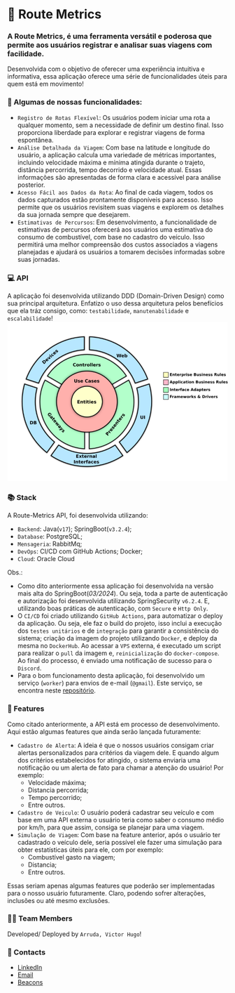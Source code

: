 # 🚗 Route Metrics

### A Route Metrics, é uma ferramenta versátil e poderosa que permite aos usuários registrar e analisar suas viagens com facilidade.
Desenvolvida com o objetivo de oferecer uma experiência intuitiva e informativa, essa aplicação oferece uma série de funcionalidades úteis para quem está em movimento!

### 📌 Algumas de nossas funcionalidades:
- `Registro de Rotas Flexível`: Os usuários podem iniciar uma rota a qualquer momento, sem a necessidade de definir um destino final. Isso proporciona liberdade para explorar e registrar viagens de forma espontânea.
- `Análise Detalhada da Viagem`: Com base na latitude e longitude do usuário, a aplicação calcula uma variedade de métricas importantes, incluindo velocidade máxima e mínima atingida durante o trajeto, distância percorrida, tempo decorrido e velocidade atual. Essas informações são apresentadas de forma clara e acessível para análise posterior.
- `Acesso Fácil aos Dados da Rota`: Ao final de cada viagem, todos os dados capturados estão prontamente disponíveis para acesso. Isso permite que os usuários revisitem suas viagens e explorem os detalhes da sua jornada sempre que desejarem.
- `Estimativas de Percursos`: Em desenvolvimento, a funcionalidade de estimativas de percursos oferecerá aos usuários uma estimativa do consumo de combustível, com base no cadastro do veículo. Isso permitirá uma melhor compreensão dos custos associados a viagens planejadas e ajudará os usuários a tomarem decisões informadas sobre suas jornadas.

### 💻 API
A aplicação foi desenvolvida utilizando DDD (Domain-Driven Design) como sua principal arquitetura. Enfatizo o uso dessa arquitetura pelos benefícios que ela tráz consigo, como: `testabilidade`, `manutenabilidade` e `escalabilidade`!
![Domain-Driven Design](/assets/driven-domain-design.png)

### 📚 Stack
A Route-Metrics API, foi desenvolvida utilizando:
- `Backend`: Java(`v17`); SpringBoot(`v3.2.4`);
- `Database`: PostgreSQL;
- `Mensageria`: RabbitMq;
- `DevOps`: CI/CD com GitHub Actions; Docker;
- `Cloud`: Oracle Cloud

Obs.:
- Como dito anteriormente essa aplicação foi desenvolvida na versão mais alta do SpringBoot(_03/2024_). Ou seja, toda a parte de autenticação e autorização foi desenvolvida utilizando SpringSecurity `v6.2.4`. E, utilizando boas práticas de autenticação, com `Secure` e `Http Only`.
- O `CI/CD` foi criado utilizando `GitHub Actions`, para automatizar o deploy da aplicação. Ou seja, ele faz o build do projeto, isso inclui a execução dos `testes unitários` e de `integração` para garantir a consistência do sistema; criação da imagem do projeto utilizando `Docker`, e deploy da mesma no `DockerHub`. Ao acessar a `VPS` externa, é executado um script para realizar o `pull` da imagem e, `reinicialização` do `docker-compose`. Ao final do processo, é enviado uma notificação de sucesso para o `Discord`.
- Para o bom funcionamento desta aplicação, foi desenvolvido um serviço (`worker`) para envios de e-mail (`@gmail`). Este serviço, se encontra neste [repositório](https://github.com/TorHugo/ms-worker-email).

### 🚧 Features
Como citado anteriormente, a API está em processo de desenvolvimento. Aqui estão algumas features que ainda serão lançada futuramente:

- `Cadastro de Alerta`: A ideia é que o nossos usuários consigam criar alertas personalizados para critérios da viagem dele. E quando algum dos critérios estabelecidos for atingido, o sistema enviaria uma notificação ou um alerta de fato para chamar a atenção do usuário! Por exemplo:
  - Velocidade máxima;
  - Distancia percorrida;
  - Tempo percorrido;
  - Entre outros.
- `Cadastro de Veiculo`: O usuário poderá cadastrar seu veículo e com base em uma API externa o usuário teria como saber o consumo médio por km/h, para que assim, consiga se planejar para uma viagem.
- `Simulação de Viagem`: Com base na feature anterior, após o usuário ter cadastrado o veículo dele, seria possível ele fazer uma simulação para obter estatísticas úteis para ele, com por exemplo: 
  - Combustível gasto na viagem;
  - Distancia;
  - Entre outros.

Essas seriam apenas algumas features que poderão ser implementadas para o nosso usuário futuramente. Claro, podendo sofrer alterações, inclusões ou até mesmo exclusões.

### 👨‍🚀 Team Members
Developed/ Deployed by `Arruda, Victor Hugo`!

### 📨 Contacts
- [LinkedIn](https://www.linkedin.com/in/victorhugodev/)
- [Email](mailto:contato.arrudavictor@gmail.com)
- [Beacons](https://beacons.ai/tor_hugo)